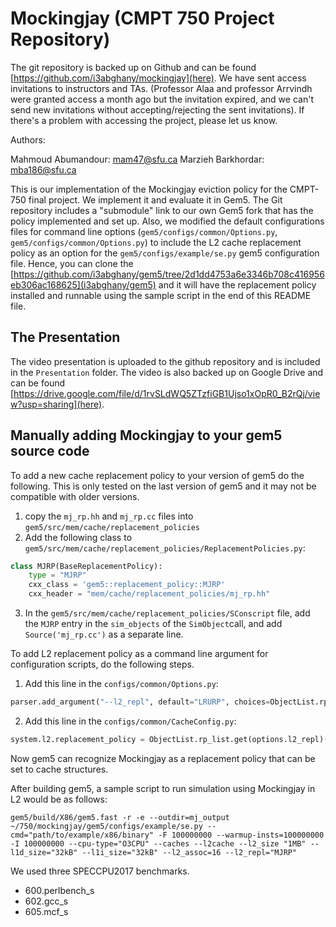 # Mockingjay (CMPT 750 Project Repository)

The git repository is backed up on Github and can be found [https://github.com/i3abghany/mockingjay](here). We have sent access invitations to instructors and TAs. (Professor Alaa and professor Arrvindh were granted access a month ago but the invitation expired, and we can't send new invitations without accepting/rejecting the sent invitations). If there's a problem with accessing the project, please let us know.

Authors:

Mahmoud Abumandour: mam47@sfu.ca
Marzieh Barkhordar: mba186@sfu.ca

This is our implementation of the Mockingjay eviction policy for the CMPT-750 final project. We implement it and evaluate it in Gem5. The Git repository includes a "submodule" link to our own Gem5 fork that has the policy implemented and set up. Also, we modified the default configurations files for command line options (`gem5/configs/common/Options.py`, `gem5/configs/common/Options.py`) to include the L2 cache replacement policy as an option for the `gem5/configs/example/se.py` gem5 configuration file. Hence, you can clone the [https://github.com/i3abghany/gem5/tree/2d1dd4753a6e3346b708c416956eb306ac168625](i3abghany/gem5) and it will have the replacement policy installed and runnable using the sample script in the end of this README file.

## The Presentation

The video presentation is uploaded to the github repository and is included in the `Presentation` folder. The video is also backed up on Google Drive and can be found [https://drive.google.com/file/d/1rvSLdWQ5ZTzfiGB1Ujso1xOpR0_B2rQj/view?usp=sharing](here).

## Manually adding Mockingjay to your gem5 source code

To add a new cache replacement policy to your version of gem5 do the following. This is only tested on the last version of gem5 and it may not be compatible with older versions.

1. copy the `mj_rp.hh` and `mj_rp.cc` files into `gem5/src/mem/cache/replacement_policies`
2. Add the following class to `gem5/src/mem/cache/replacement_policies/ReplacementPolicies.py`:
```python
class MJRP(BaseReplacementPolicy):
    type = "MJRP"
    cxx_class = 'gem5::replacement_policy::MJRP'
    cxx_header = "mem/cache/replacement_policies/mj_rp.hh"
```
3. In the `gem5/src/mem/cache/replacement_policies/SConscript` file, add the `MJRP` entry in the `sim_objects` of the `SimObject`call, and add `Source('mj_rp.cc')` as a separate line.

To add L2 replacement policy as a command line argument for configuration scripts, do the following steps.

1. Add this line in the `configs/common/Options.py`:
```python
parser.add_argument("--l2_repl", default="LRURP", choices=ObjectList.rp_list.get_names(), help = "replacement policy for l2")
```
2. Add this line in the `configs/common/CacheConfig.py`:
```python
system.l2.replacement_policy = ObjectList.rp_list.get(options.l2_repl)()
```

Now gem5 can recognize Mockingjay as a replacement policy that can be set to cache structures.

After building gem5, a sample script to run simulation using Mockingjay in L2 would be as follows:

```console
gem5/build/X86/gem5.fast -r -e --outdir=mj_output  ~/750/mockingjay/gem5/configs/example/se.py --cmd="path/to/example/x86/binary" -F 100000000 --warmup-insts=100000000 -I 100000000 --cpu-type="O3CPU" --caches --l2cache --l2_size "1MB" --l1d_size="32kB" --l1i_size="32kB" --l2_assoc=16 --l2_repl="MJRP"
```
We used three SPECCPU2017 benchmarks. 

* 600.perlbench_s
* 602.gcc_s
* 605.mcf_s
